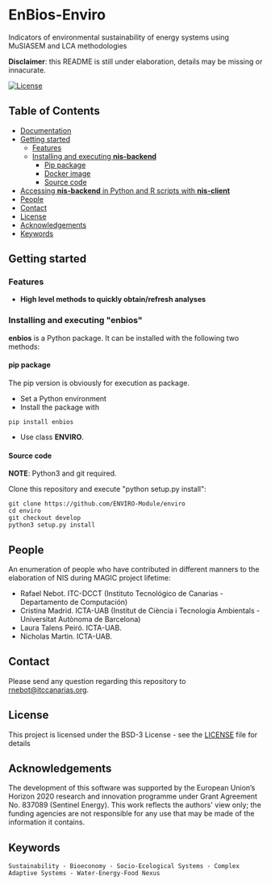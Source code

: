 # EnBios-Enviro
Indicators of environmental sustainability of energy systems using MuSIASEM and LCA methodologies

<Intro>

**Disclaimer**: this README is still under elaboration, details may be missing or innacurate.

[![License](https://img.shields.io/badge/License-BSD%203--Clause-blue.svg)](LICENSE)

<!-- Insert a representative Screenshot or an animated GIF (use "Recordit"?)-->

## Table of Contents

- [Documentation](#documentation)
- [Getting started](#getting-started)
  - [Features](#features)
  - [Installing and executing **nis-backend**](#installing-and-executing-nis-backend)
    - [Pip package](#pip-package)
    - [Docker image](#docker-image)
    - [Source code](#source-code)
- [Accessing **nis-backend** in Python and R scripts with **nis-client**](#accessing-nis-backend-in-python-and-r-scripts-with-nis-client)
- [People](#people)
- [Contact](#contact)
- [License](#license)
- [Acknowledgements](#acknowledgements)
- [Keywords](#keywords)
  
## Getting started

### Features

- **High level methods to quickly obtain/refresh analyses**

### Installing and executing "enbios"

**enbios** is a Python package. It can be installed with the following two methods:

#### pip package

The pip version is obviously for execution as package.

* Set a Python environment
* Install the package with

`pip install enbios`

* Use class **ENVIRO**.

#### Source code

**NOTE**: Python3 and git required.

Clone this repository and execute "python setup.py install":

```
git clone https://github.com/ENVIRO-Module/enviro
cd enviro
git checkout develop
python3 setup.py install
```

## People

An enumeration of people who have contributed in different manners to the elaboration of NIS during MAGIC project lifetime:

* Rafael Nebot. ITC-DCCT (Instituto Tecnológico de Canarias - Departamento de Computación)
* Cristina Madrid. ICTA-UAB (Institut de Ciència i Tecnologia Ambientals - Universitat Autònoma de Barcelona)
* Laura Talens Peiró. ICTA-UAB.
* Nicholas Martin. ICTA-UAB.

## Contact

Please send any question regarding this repository to [rnebot@itccanarias.org](mailto:rnebot@itccanarias.org).

## License
This project is licensed under the BSD-3 License - see the [LICENSE](LICENSE) file for details

## Acknowledgements
The development of this software was supported by the European Union’s Horizon 2020 research and innovation programme under 
Grant Agreement No. 837089 (Sentinel Energy). This work reflects the authors' view only; the funding agencies are not responsible for any use that may be made of the information it contains.

## Keywords

    Sustainability - Bioeconomy - Socio-Ecological Systems - Complex Adaptive Systems - Water-Energy-Food Nexus
